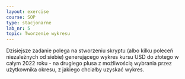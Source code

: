 ```yaml
---
layout: exercise
course: SOP
type: stacjonarne
lab_nr: 5
topic: Tworzenie wykresu
---
```

Dzisiejsze zadanie polega na stworzeniu skryptu (albo kilku poleceń niezależnych od siebie) generującego wykres kursu USD do złotego w całym 2022 roku - na drugiego plusa z możliwością wybrania przez użytkownika okresu, z jakiego chciałby uzyskać wykres. 